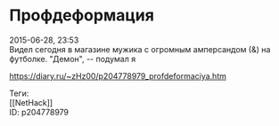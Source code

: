 Профдеформация
===============

   
 2015-06-28, 23:53   
  Видел сегодня в магазине мужика с огромным амперсандом (&) на футболке. "Демон", -- подумал я   
    
 <https://diary.ru/~zHz00/p204778979_profdeformaciya.htm>   
   
 Теги:   
 [[NetHack]]   
 ID: p204778979